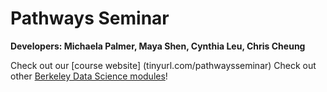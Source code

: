 # Pathways Seminar

**Developers: Michaela Palmer, Maya Shen, Cynthia Leu, Chris Cheung**

Check out our [course website] (tinyurl.com/pathwaysseminar)
Check out other [Berkeley Data Science modules](ds-modules.github.io/DS-Modules)!

